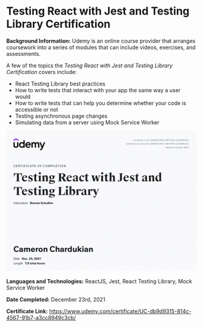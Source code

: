 # Testing React with Jest and Testing Library Certification

**Background Information:**
Udemy is an online course provider that arranges coursework into a series of modules that can include videos, exercises, and assessments.

A few of the topics the _Testing React with Jest and Testing Library Certification_ covers include:

- React Testing Library best practices
- How to write tests that interact with your app the same way a user would
- How to write tests that can help you determine whether your code is accessible or not
- Testing asynchronous page changes
- Simulating data from a server using Mock Service Worker

![](images/Jest-React-Testing-Library.png)

**Languages and Technologies:** ReactJS, Jest, React Testing Library, Mock Service Worker

**Date Completed:** December 23rd, 2021

**Certificate Link:** https://www.udemy.com/certificate/UC-db9d9315-814c-4567-91b7-a3cc8949c3cb/
